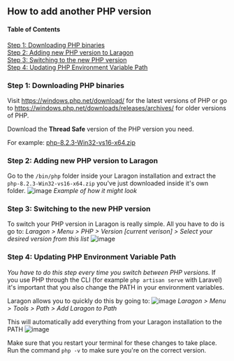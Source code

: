 ## How to add another PHP version

#### Table of Contents  
[Step 1: Downloading PHP binaries](#downloading-php-binaries)  
[Step 2: Adding new PHP version to Laragon](#adding-php-version-to-laragon)  
[Step 3: Switching to the new PHP version](#switching-php-version)  
[Step 4: Updating PHP Environment Variable Path](#updating-environment-variable-path)  




<a name="downloading-php-binaries"/>

### Step 1: Downloading PHP binaries

Visit https://windows.php.net/download/ for the latest versions of PHP or go to https://windows.php.net/downloads/releases/archives/ for older versions of PHP.

Download the **Thread Safe** version of the PHP version you need.

For example: [php-8.2.3-Win32-vs16-x64.zip](https://windows.php.net/downloads/releases/php-8.2.3-Win32-vs16-x64.zip)


<a name="adding-php-version-to-laragon"/>

### Step 2: Adding new PHP version to Laragon

Go to the `/bin/php` folder inside your Laragon installation and extract the `php-8.2.3-Win32-vs16-x64.zip` you've just downloaded inside it's own folder.
![image](https://user-images.githubusercontent.com/25492573/224986199-cf6340b3-a456-4760-a11d-5552cdff9ed0.png)
_Example of how it might look_

<a name="switching-php-version"/>

### Step 3: Switching to the new PHP version
To switch your PHP version in Laragon is really simple.
All you have to do is go to:
 _Laragon > Menu > PHP > Version [current verison] > Select your desired version from this list_
![image](https://user-images.githubusercontent.com/25492573/224986903-1d57e8ae-4cc3-4cae-a242-f51519d318b9.png)


<a name="updating-environment-variable-path"/>

### Step 4: Updating PHP Environment Variable Path
_You have to do this step every time you switch between PHP versions._
If you use PHP through the CLI (for example `php artisan serve` with Laravel) it's important that you also change the PATH in your environment variables.

Laragon allows you to quickly do this by going to:
![image](https://user-images.githubusercontent.com/25492573/224987455-fb6c998e-915b-4f1f-a102-da62a7aa9a3c.png)
 _Laragon > Menu > Tools > Path > Add Laragon to Path_

This will automatically add everything from your Laragon installation to the PATH
![image](https://user-images.githubusercontent.com/25492573/224990138-26b717cd-98aa-48c0-adc0-1ddd3ce8be5c.png)

Make sure that you restart your terminal for these changes to take place. Run the command `php -v` to make sure you're on the correct version.